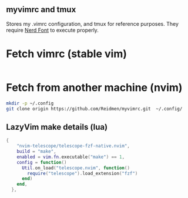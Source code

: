 ## myvimrc and tmux

Stores my .vimrc configuration, and tmux for reference purposes.
They require [Nerd Font](https://www.nerdfonts.com/) to execute properly.


# Fetch vimrc (stable vim)
```

```

# Fetch from another machine (nvim)
```bash
mkdir -p ~/.config
git clone origin https://github.com/Reidmen/myvimrc.git  ~/.config/
```

## LazyVim make details (lua)

```lua
{
    "nvim-telescope/telescope-fzf-native.nvim",
    build = "make",
    enabled = vim.fn.executable("make") == 1,
    config = function()
      Util.on_load("telescope.nvim", function()
        require("telescope").load_extension("fzf")
      end)
    end,
  },
```



